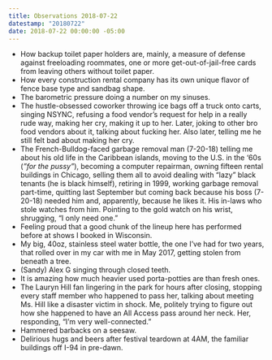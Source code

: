 ```yaml
---
title: Observations 2018-07-22
datestamp: "20180722"
date: 2018-07-22 00:00:00 -05:00
---
```


- How backup toilet paper holders are, mainly, a measure of defense against freeloading roommates, one or more get-out-of-jail-free cards from leaving others without toilet paper.
- How every construction rental company has its own unique flavor of fence base type and sandbag shape.
- The barometric pressure doing a number on my sinuses.
- The hustle-obsessed coworker throwing ice bags off a truck onto carts, singing NSYNC, refusing a food vendor’s request for help in a really rude way, making her cry, making it up to her. Later, joking to other bro food vendors about it, talking about fucking her. Also later, telling me he still felt bad about making her cry.
- The French-Bulldog-faced garbage removal man (7-20-18) telling me about his old life in the Caribbean islands, moving to the U.S. in the ‘60s (*”for the pussy”*), becoming a computer repairman, owning fifteen rental buildings in Chicago, selling them all to avoid dealing with “lazy” black tenants (he is black himself), retiring in 1999, working garbage removal part-time, quitting last September but coming back because his boss (7-20-18) needed him and, apparently, because he likes it. His in-laws who stole watches from him. Pointing to the gold watch on his wrist, shrugging, “I only need one.”
- Feeling proud that a good chunk of the lineup here has performed before at shows I booked in Wisconsin.
- My big, 40oz, stainless steel water bottle, the one I’ve had for two years, that rolled over in my car with me in May 2017, getting stolen from beneath a tree.
- (Sandy) Alex G singing through closed teeth.
- It is amazing how much heavier used porta-potties are than fresh ones.
- The Lauryn Hill fan lingering in the park for hours after closing, stopping every staff member who happened to pass her, talking about meeting Ms. Hill like a disaster victim in shock. Me, politely trying to figure out how she happened to have an All Access pass around her neck. Her, responding, “I’m very well-connected.”
- Hammered barbacks on a seesaw.
- Delirious hugs and beers after festival teardown at 4AM, the familiar buildings off I-94 in pre-dawn.
